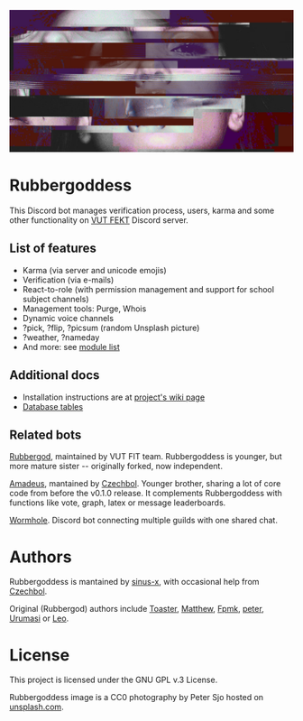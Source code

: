 ![Rubbergoddess](images/rubbergoddess-wide.jpeg)

# Rubbergoddess

This Discord bot manages verification process, users, karma and some other functionality on [VUT FEKT][invite] Discord server.

## List of features

- Karma (via server and unicode emojis)
- Verification (via e-mails)
- React-to-role (with permission management and support for school subject channels)
- Management tools: Purge, Whois
- Dynamic voice channels
- ?pick, ?flip, ?picsum (random Unsplash picture)
- ?weather, ?nameday
- And more: see [module list](cogs/index.md)

## Additional docs

- Installation instructions are at [project's wiki page][wiki]
- [Database tables](database.md)

## Related bots
[Rubbergod], maintained by VUT FIT team. Rubbergoddess is younger, but more mature sister -- originally forked, now independent.

[Amadeus], mantained by [Czechbol]. Younger brother, sharing a lot of core code from before the v0.1.0 release. It complements Rubbergoddess with functions like vote, graph, latex or message leaderboards.

[Wormhole]. Discord bot connecting multiple guilds with one shared chat.

# Authors

Rubbergoddess is mantained by [sinus-x], with occasional help from [Czechbol].

Original (Rubbergod) authors include [Toaster](https://github.com/toaster192), [Matthew](https://github.com/matejsoroka), [Fpmk](https://github.com/TheGreatfpmK), [peter](https://github.com/peterdragun), [Urumasi](https://github.com/Urumasi) or [Leo](https://github.com/ondryaso).

# License

This project is licensed under the GNU GPL v.3 License.

Rubbergoddess image is a CC0 photography by Peter Sjo hosted on [unsplash.com](https://unsplash.com/photos/Nxy-6QwGMzA).


[invite]: https://discord.com/invite/9N3cP2E
[wiki]: https://github.com/sinus-x/rubbergoddess/wiki
[sinus-x]: https://github.com/sinus-x
[Czechbol]: https://github.com/Czechbol
[Rubbergod]: https://github.com/Toaster192/rubbergod
[Amadeus]: https://github.com/Czechbol/Amadeus
[Wormhole]: https://github.com/sinus-x/discord-wormhole
